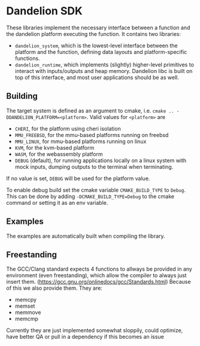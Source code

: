 # Dandelion SDK
These libraries implement the necessary interface between a function and
the dandelion platform executing the function. It contains two libraries:
- `dandelion_system`, which is the lowest-level interface between the platform
and the function, defining data layouts and platform-specific functions.
- `dandelion_runtime`, which implements (slightly) higher-level primitives to
interact with inputs/outputs and heap memory. Dandelion libc is built on top
of this interface, and most user applications should be as well.

## Building
The target system is defined as an argument to cmake, i.e.
`cmake .. -DDANDELION_PLATFORM=<platform>`. Valid values for `<platform>` are
- `CHERI`, for the platform using cheri isolation
- `MMU_FREEBSD`, for the mmu-based platforms running on freebsd
- `MMU_LINUX`, for mmu-based platforms running on linux
- `KVM`, for the kvm-based platform
- `WASM`, for the webassembly platform
- `DEBUG` (default), for running applications locally on a linux system with mock inputs,
dumping outputs to the terminal when terminating.

If no value is set, `DEBUG` will be used for the platform value.

To enable debug build set the cmake variable `CMAKE_BUILD_TYPE` to `Debug`.
This can be done by adding `-DCMAKE_BUILD_TYPE=Debug` to the cmake command or setting it as an env variable. 

## Examples
The examples are automatically built when compiling the library. 

## Freestanding
The GCC/Clang standard expects 4 functions to allways be provided in any environment (even freestanding), which allow the compiler to always just insert them.
(https://gcc.gnu.org/onlinedocs/gcc/Standards.html)
Because of this we also provide them.
They are:
- memcpy
- memset
- memmove
- memcmp

Currently they are just implemented somewhat sloppily, could optimize, have better QA or pull in a dependency if this becomes an issue